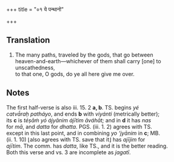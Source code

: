 +++
title = "०१ ये पन्थानो"

+++
## Translation
1. The many paths, traveled by the gods, that go between  
heaven-and-earth—whichever of them shall carry \[one\] to unscathedness,  
to that one, O gods, do ye all here give me over.

## Notes
The first half-verse is also iii. 15. 2 **a, b**. TS. begins *yé  
catvā́raḥ patháyo*, and ends **b** with *viyánti* (metrically better);  
its **c** is *téṣāṁ yó ájyānim ájītim āváhāt;* and in **d** it has *nas*  
for *mā*, and *datta* for *dhatta*. PGS. (iii. 1. 2) agrees with TS.  
except in this last point, and in combining *yo ‘jyānim* in **c**; MB.  
(ii. 1. 10) ⌊also agrees with TS. save that it⌋ has *ajījim* for  
*ajītim*. The comm. has *datta*, like TS., and it is the better reading.  
Both this verse and vs. 3 are incomplete as *jagatī*.
